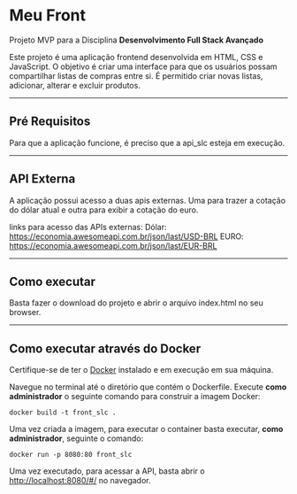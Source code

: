 # Meu Front

Projeto MVP para a Disciplina **Desenvolvimento Full Stack Avançado** 

Este projeto é uma aplicação frontend desenvolvida em HTML, CSS e JavaScript.
O objetivo é criar uma interface para que os usuários possam compartilhar listas de compras entre si.
É permitido criar novas listas, adicionar, alterar e excluir produtos.

---
## Pré Requisitos

Para que a aplicação funcione, é preciso que a api_slc esteja em execução.

---
## API Externa

A aplicação possui acesso a duas apis externas.
Uma para trazer a cotação do dólar atual e outra para exibir a cotação do euro.

links para acesso das APIs externas:
Dólar: https://economia.awesomeapi.com.br/json/last/USD-BRL
EURO: https://economia.awesomeapi.com.br/json/last/EUR-BRL

---
## Como executar

Basta fazer o download do projeto e abrir o arquivo index.html no seu browser.

---
## Como executar através do Docker

Certifique-se de ter o [Docker](https://docs.docker.com/engine/install/) instalado e em execução em sua máquina.

Navegue no terminal até o diretório que contém o Dockerfile.
Execute **como administrador** o seguinte comando para construir a imagem Docker:

```
docker build -t front_slc .
```

Uma vez criada a imagem, para executar o container basta executar, **como administrador**, seguinte o comando:

```
docker run -p 8080:80 front_slc
```

Uma vez executado, para acessar a API, basta abrir o [http://localhost:8080/#/](http://localhost:8080/#/) no navegador.
